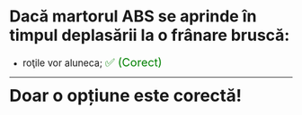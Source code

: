 # Dacă martorul ABS se aprinde în timpul deplasării la o frânare bruscă:

- <span style="font-size: larger;">roţile vor aluneca; <span style="color: green; font-size: larger;">✅ (Corect)</span></span>

---

<span style="font-size: 30px; font-weight: bold;">**Doar o opțiune este corectă!**</span>